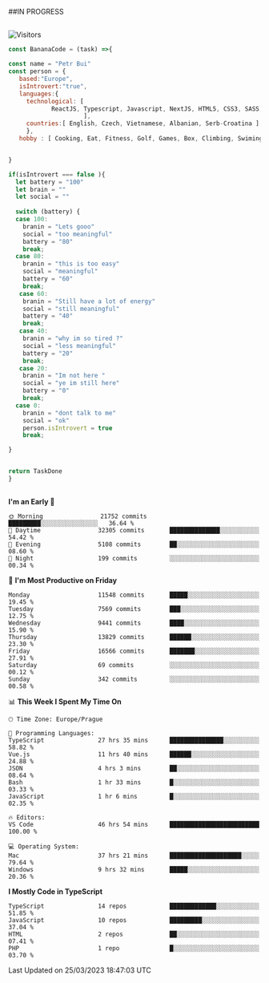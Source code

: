 ##IN PROGRESS
##
![Visitors](https://komarev.com/ghpvc/?username=petrbui&style=for-the-badge&label=Visitors+👀)
```Javascript
const BananaCode = (task) =>{

const name = "Petr Bui"
const person = {
   based:"Europe",
   isIntrovert:"true",
   languages:{
     technological: [ 
            ReactJS, Typescript, Javascript, NextJS, HTML5, CSS3, SASS, Redux, Node, Storybook, Styled-Component
                     ],
     countries:[ English, Czech, Vietnamese, Albanian, Serb-Croatina ]
     },
   hobby : [ Cooking, Eat, Fitness, Golf, Games, Box, Climbing, Swiming],


}

if(isIntrovert === false ){
  let battery = "100"
  let brain = ""
  let social = ""
  
  switch (battery) {
  case 100:
    branin = "Lets gooo"
    social = "too meaningful"
    battery = "80"
    break;
  case 80:
    branin = "this is too easy"
    social = "meaningful"
    battery = "60"
    break;
   case 60:
    branin = "Still have a lot of energy"
    social = "still meaningful"
    battery = "40"
    break;
   case 40:
    branin = "why im so tired ?"
    social = "less meaningful"
    battery = "20"
    break;
   case 20:
    branin = "Im not here "
    social = "ye im still here"
    battery = "0"
    break;
  case 0:
    branin = "dont talk to me"
    social = "ok"
    person.isIntrovert = true
    break;

}


return TaskDone
}
```



##
<!--
[![My GitHub stats](https://github-readme-stats.vercel.app/api?username=petrbui&theme=github_dark)](https://github.com/anuraghazra/github-readme-stats)

[![My wakatime stats](https://github-readme-stats.vercel.app/api/wakatime?username=petrbui&theme=github_dark)](https://github.com/anuraghazra/github-readme-stats)
-->
<!--START_SECTION:waka-->
**I'm an Early 🐤** 

```text
🌞 Morning                21752 commits       █████████░░░░░░░░░░░░░░░░   36.64 % 
🌆 Daytime                32305 commits       ██████████████░░░░░░░░░░░   54.42 % 
🌃 Evening                5108 commits        ██░░░░░░░░░░░░░░░░░░░░░░░   08.60 % 
🌙 Night                  199 commits         ░░░░░░░░░░░░░░░░░░░░░░░░░   00.34 % 
```
📅 **I'm Most Productive on Friday** 

```text
Monday                   11548 commits       █████░░░░░░░░░░░░░░░░░░░░   19.45 % 
Tuesday                  7569 commits        ███░░░░░░░░░░░░░░░░░░░░░░   12.75 % 
Wednesday                9441 commits        ████░░░░░░░░░░░░░░░░░░░░░   15.90 % 
Thursday                 13829 commits       ██████░░░░░░░░░░░░░░░░░░░   23.30 % 
Friday                   16566 commits       ███████░░░░░░░░░░░░░░░░░░   27.91 % 
Saturday                 69 commits          ░░░░░░░░░░░░░░░░░░░░░░░░░   00.12 % 
Sunday                   342 commits         ░░░░░░░░░░░░░░░░░░░░░░░░░   00.58 % 
```


📊 **This Week I Spent My Time On** 

```text
🕑︎ Time Zone: Europe/Prague

💬 Programming Languages: 
TypeScript               27 hrs 35 mins      ███████████████░░░░░░░░░░   58.82 % 
Vue.js                   11 hrs 40 mins      ██████░░░░░░░░░░░░░░░░░░░   24.88 % 
JSON                     4 hrs 3 mins        ██░░░░░░░░░░░░░░░░░░░░░░░   08.64 % 
Bash                     1 hr 33 mins        █░░░░░░░░░░░░░░░░░░░░░░░░   03.33 % 
JavaScript               1 hr 6 mins         █░░░░░░░░░░░░░░░░░░░░░░░░   02.35 % 

🔥 Editors: 
VS Code                  46 hrs 54 mins      █████████████████████████   100.00 % 

💻 Operating System: 
Mac                      37 hrs 21 mins      ████████████████████░░░░░   79.64 % 
Windows                  9 hrs 32 mins       █████░░░░░░░░░░░░░░░░░░░░   20.36 % 
```

**I Mostly Code in TypeScript** 

```text
TypeScript               14 repos            █████████████░░░░░░░░░░░░   51.85 % 
JavaScript               10 repos            █████████░░░░░░░░░░░░░░░░   37.04 % 
HTML                     2 repos             ██░░░░░░░░░░░░░░░░░░░░░░░   07.41 % 
PHP                      1 repo              █░░░░░░░░░░░░░░░░░░░░░░░░   03.70 % 
```




 Last Updated on 25/03/2023 18:47:03 UTC
<!--END_SECTION:waka-->
